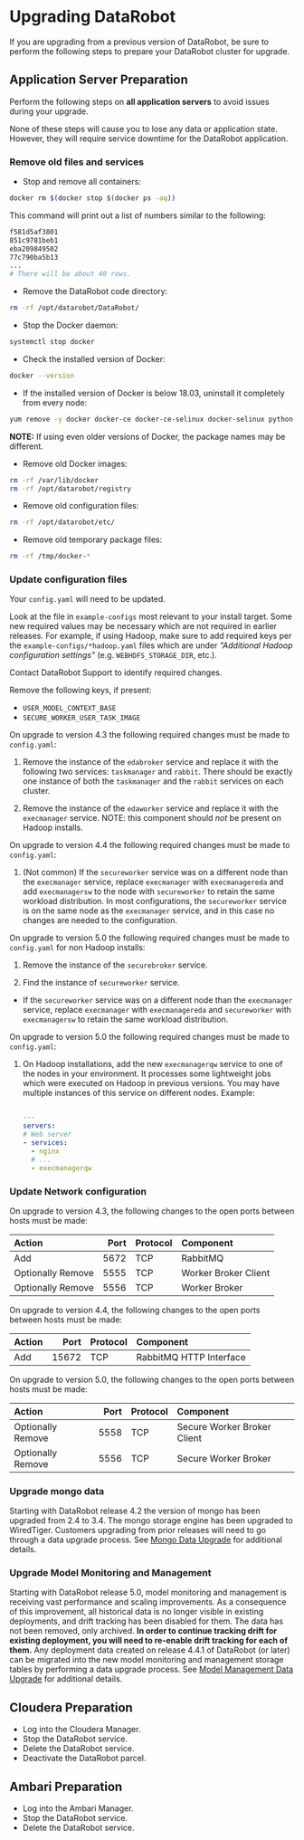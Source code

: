 # Upgrading DataRobot

If you are upgrading from a previous version of DataRobot, be sure to perform
the following steps to prepare your DataRobot cluster for upgrade.

## Application Server Preparation

Perform the following steps on **all application servers** to avoid issues
during your upgrade.

None of these steps will cause you to lose any data or application state.
However, they will require service downtime for the DataRobot application.

### Remove old files and services

* Stop and remove all containers:

```bash
docker rm $(docker stop $(docker ps -aq))
```

This command will print out a list of numbers similar to the following:
```bash
f581d5af3801
851c9781beb1
eba209849502
77c790ba5b13
...
# There will be about 40 rows.
```

* Remove the DataRobot code directory:

```bash
rm -rf /opt/datarobot/DataRobot/
```

* Stop the Docker daemon:

```bash
systemctl stop docker
```

* Check the installed version of Docker:

```bash
docker --version
```

* If the installed version of Docker is below 18.03, uninstall it completely
from every node:

```bash
yum remove -y docker docker-ce docker-ce-selinux docker-selinux python-docker-py
```

**NOTE:** If using even older versions of Docker, the package names may be
different.

* Remove old Docker images:

```bash
rm -rf /var/lib/docker
rm -rf /opt/datarobot/registry
```

* Remove old configuration files:

```bash
rm -rf /opt/datarobot/etc/
```

* Remove old temporary package files:

```bash
rm -rf /tmp/docker-*
```

### Update configuration files

Your `config.yaml` will need to be updated.

Look at the file in `example-configs` most relevant to your install target.
Some new required values may be necessary which are not required in earlier releases.
For example, if using Hadoop, make sure to add required keys per the
`example-configs/*hadoop.yaml` files which are under
_"Additional Hadoop configuration settings"_ (e.g. `WEBHDFS_STORAGE_DIR`, etc.).

Contact DataRobot Support to identify required changes.

Remove the following keys, if present:

* `USER_MODEL_CONTEXT_BASE`
* `SECURE_WORKER_USER_TASK_IMAGE`

On upgrade to version 4.3 the following required changes must be made to `config.yaml`:

1. Remove the instance of the `edabroker` service and replace it with the following two services: `taskmanager` and `rabbit`. There should be exactly one instance of both the `taskmanager` and the `rabbit` services on each cluster.

2. Remove the instance of the `edaworker` service and replace it with the `execmanager` service. NOTE: this component should _not_ be present on Hadoop installs.

On upgrade to version 4.4 the following required changes must be made to `config.yaml`:

1. (Not common) If the `secureworker` service was on a different node than the `execmanager` service, replace `execmanager` with `execmanagereda` and add `execmanagersw` to the node with `secureworker` to retain the same workload distribution. In most configurations, the `secureworker` service is on the same node as the `execmanager` service, and in this case no changes are needed to the configuration.

On upgrade to version 5.0 the following required changes must be made to `config.yaml` for non Hadoop installs:

1. Remove the instance of the `securebroker` service.

2. Find the instance of `secureworker` service.
  * If the `secureworker` service was on a different node than the `execmanager` service, replace `execmanager` with `execmanagereda` and `secureworker` with `execmanagersw` to retain the same workload distribution.

On upgrade to version 5.0 the following required changes must be made to `config.yaml`:

1. On Hadoop installations, add the new `execmanagerqw` service to one of the nodes in your environment. It processes some lightweight jobs which were executed on Hadoop in previous versions. You may have multiple instances of this service on different nodes. Example:
    
    ```yaml
    
    ---
    servers:
    # Web server
    - services:
      - nginx
      # ...
      - execmanagerqw
    ```

### Update Network configuration

On upgrade to version 4.3, the following changes to the open ports between hosts must be made:


| Action            | Port  | Protocol | Component            |
|:------------------|------:|:---------|:---------------------|
| Add               | 5672  | TCP      | RabbitMQ |
| Optionally Remove | 5555  | TCP      | Worker Broker Client |
| Optionally Remove | 5556  | TCP      | Worker Broker |


On upgrade to version 4.4, the following changes to the open ports between hosts must be made:


| Action            | Port  | Protocol | Component            |
|:------------------|------:|:---------|:---------------------|
| Add               | 15672 | TCP      | RabbitMQ HTTP Interface|


On upgrade to version 5.0, the following changes to the open ports between hosts must be made:


| Action            | Port  | Protocol | Component            |
|:------------------|------:|:---------|:---------------------|
| Optionally Remove | 5558  | TCP      | Secure Worker Broker Client |
| Optionally Remove | 5556  | TCP      | Secure Worker Broker |



### Upgrade mongo data

Starting with DataRobot release 4.2 the version of mongo has been upgraded from 2.4 to 3.4.
The mongo storage engine has been upgraded to WiredTiger.
Customers upgrading from prior releases will need to go through a data upgrade process.
See [Mongo Data Upgrade](special-topics/mongo-data-upgrade.md) for additional details.

### Upgrade Model Monitoring and Management

Starting with DataRobot release 5.0, model monitoring and management is receiving vast performance 
and scaling improvements. As a consequence of this improvement, all historical data is no longer 
visible in existing deployments, and drift tracking has been disabled for them. The data has not 
been removed, only archived. **In order to continue tracking drift for existing deployment, you will 
need to re-enable drift tracking for each of them.** Any deployment data created on release 4.4.1 of 
DataRobot (or later) can be migrated into the new model monitoring and management storage tables by 
performing a data upgrade process. See 
[Model Management Data Upgrade](special-topics/model-management-data-upgrade.md) for additional 
details.  

## Cloudera Preparation

* Log into the Cloudera Manager.
* Stop the DataRobot service.
* Delete the DataRobot service.
* Deactivate the DataRobot parcel.

## Ambari Preparation

* Log into the Ambari Manager.
* Stop the DataRobot service.
* Delete the DataRobot service.
